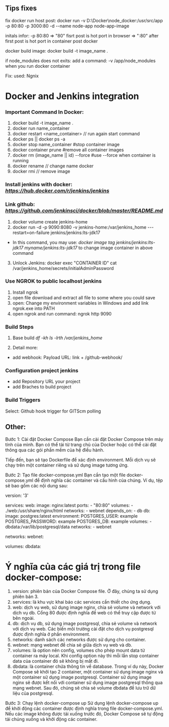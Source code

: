 ## Tips fixes
fix docker run host post: docker run -v D:\Docker\node_docker:/usr/src/app -p 80:80 -p 3000:80 -d --name node-app node-app-image

initals infor: -p 80:80 => "80" fisrt post is hot port in browser
                        => ":80" after first post is hot port in container post docker

docker build image: docker build -t image_name .

if node_modules does not exits: add a command: -v /app/node_modules when you run docker container

Fix: used: Ngnix

# Docker and Jenkins integration
### Important Command In Docker:
1. docker build -t image_name .
2. docker run name_container
3. docker restart <name_container> // run again start command
4. docker ps || docker ps -a
5. docker stop name_container #stop container image 
6. docker container prune #remove all container images
7. docker rm (image_name || id) --force #use --force when container is running
8. docker rename <container-id-or-name> <new-container-name> // change name docker
9. docker rmi <image-id-or-name> // remove image

### Install jenkins with docker: *https://hub.docker.com/r/jenkins/jenkins*
### Link github: *https://github.com/jenkinsci/docker/blob/master/README.md*
1. docker volume create jenkins-home
2. docker run -d -p 9090:8080 -v jenkins-home:/var/jenkins_home ---restart=on-failure jenkins/jenkins:lts-jdk17
  - In this command, you may use: *docker image tag jenkins/jenkins:lts-jdk17 myname/jenkins:lts-jdk17* to change image container in above command
3. Unlock Jenkins: docker exec "CONTAINER ID" cat /var/jenkins_home/secrets/initialAdminPassword

### Use NGROK to public localhost jenkins
1. Install ngrok 
2. open file download and extract all file to some where you could save
3. open: Change my environment variables in Windows and add link ngrok.exe into PATH
4. open ngrok and run command: ngrok http 9090

### Build Steps
1. Base build
*df -kh*
*ls -lrth /var/jenkins_home*

2. Detail more:
  - add webhook: Payload URL: link + /github-webhook/

### Configuration project jenkins
- add Repository URL your project
- add Braches to build project

### Build Triggers
Select: Github hook trigger for GITScm polling




## Other:
Bước 1: Cài đặt Docker Compose
Bạn cần cài đặt Docker Compose trên máy tính của mình. Bạn có thể tải từ trang chủ của Docker hoặc có thể cài đặt thông qua các gói phần mềm của hệ điều hành.

Tiếp đến, bạn sẽ tạo Dockerfile để xác định environment. Mỗi dịch vụ sẽ chạy trên một container riêng và sử dụng image tương ứng.

Bước 2: Tạo file docker-compose.yml
Bạn cần tạo một file docker-compose.yml để định nghĩa các container và cấu hình của chúng. Ví dụ, tệp sẽ bao gồm các nội dung sau:


version: '3'

services:
  web:
    image: nginx:latest
    ports:
      - "80:80"
    volumes:
      - ./web:/usr/share/nginx/html
    networks:
      - webnet
    depends_on:
      - db
  db:
    image: postgres:latest
    environment:
      POSTGRES_USER: example
      POSTGRES_PASSWORD: example
      POSTGRES_DB: example
    volumes:
      - dbdata:/var/lib/postgresql/data
    networks:
      - webnet

networks:
  webnet:

volumes:
  dbdata:

# Ý nghĩa của các giá trị trong file docker-compose:
1. version: phiên bản của Docker Compose file. Ở đây, chúng ta sử dụng phiên bản 3.
2. services: là khu vực khai báo các services cần thiết cho ứng dụng.
3. web: dịch vụ web, sử dụng image nginx, chia sẻ volume và network với dịch vụ db. Cổng 80 được định nghĩa để web có thể truy cập được từ bên ngoài.
4. db: dịch vụ db, sử dụng image postgresql, chia sẻ volume và network với dịch vụ web. Các biến môi trường cài đặt cho dịch vụ postgresql được định nghĩa ở phần environment.
5. networks: danh sách các networks được sử dụng cho container.
6. webnet: mạng webnet để chia sẻ giữa dịch vụ web và db.
7. volumes: là option nên config, volumes cho phép mount data từ container ra máy local. Khi config option này thì mỗi lần stop container data của container đó sẽ không bị mất đi.
8. dbdata: là container chứa thông tin về database.
Trong ví dụ này, Docker Compose sẽ khởi tạo 2 container, một container sử dụng image nginx và một container sử dụng image postgresql. Container sử dụng image nginx sẽ được kết nối với container sử dụng image postgresql thông qua mạng webnet. Sau đó, chúng sẽ chia sẻ volume dbdata để lưu trữ dữ liệu của postgresql.

Bước 3: Chạy lệnh docker-compose up
Sử dụng lệnh docker-compose up để khởi động các container được định nghĩa trong file docker-compose.yml. Nếu các image không được tải xuống trước đó, Docker Compose sẽ tự động tải chúng xuống và khởi động các container.